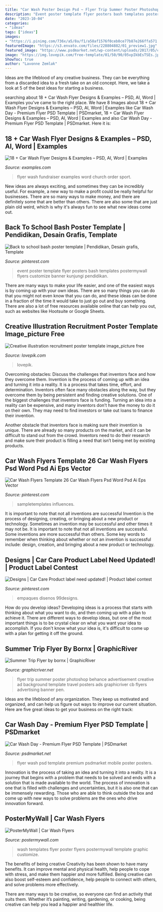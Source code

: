 ```yaml
---
title: "Car Wash Poster Design Psd ~ Flyer Trip Summer Poster Photoshop Behance Advertisement Creative Ad Background Template Travel Posters Ads Graphicriver Cb Flyers Advertising Banner Pen"
description: "Event poster template flyer posters bash templates postermywall flyers customize banner kunjungi pendidikan"
date: "2023-10-04"
categories:
- "ideas"
tags: ["ideas"]
images:
- "https://i.pinimg.com/736x/a5/8a/f1/a58af1576f0ceb0ce77b87e266ffa571.jpg"
featuredImage: "https://s3.envato.com/files/228804882/01_preview1.jpg"
featured_image: "https://www.psdmarket.net/wp-content/uploads/2017/05/car_wash_day_flyer_psdmarket_1.jpg"
image: "https://img.lovepik.com/free-template/01/50/90/05vpIkbEsTSEs.jpg_master.jpg!detail808"
ShowToc: true
author: "Lavonne Zemlak"
---
```



Ideas are the lifeblood of any creative business. They can be everything from a discarded idea to a fresh take on an old concept. Here, we take a look at 5 of the best ideas for starting a business.

	

		
searching about 18 + Car Wash Flyer Designs &amp; Examples – PSD, AI, Word | Examples you've came to the right place. We have 8 Images about 18 + Car Wash Flyer Designs &amp; Examples – PSD, AI, Word | Examples like Car Wash Day - Premium Flyer PSD Template | PSDmarket, 18 + Car Wash Flyer Designs &amp; Examples – PSD, AI, Word | Examples and also Car Wash Day - Premium Flyer PSD Template | PSDmarket. Here it is:
		
    
## 18 + Car Wash Flyer Designs &amp; Examples – PSD, AI, Word | Examples

<img loading=lazy src="https://images.examples.com/wp-content/uploads/2018/03/Car-Wash-Fundraiser-Flyer.jpg" onerror="this.onerror=null;this.src='https://tse3.mm.bing.net/th?id=OIP.qEPvwdgWvWh-F0rYb5hhdwHaIL&amp;pid=15.1';" alt="18 + Car Wash Flyer Designs &amp; Examples – PSD, AI, Word | Examples">

_Source: examples.com_

>flyer wash fundraiser examples word church order sport. 

	

New ideas are always exciting, and sometimes they can be incredibly useful. For example, a new way to make a profit could be really helpful for businesses. There are so many ways to make money, and there are definitely some that are better than others. There are also some that are just plain old weird, which is why it's always fun to see what new ideas come out.

    
## Back To School Bash Poster Template | Pendidikan, Desain Grafis, Template

<img loading=lazy src="https://i.pinimg.com/736x/10/3b/07/103b07059b1b00be2461dee1730d6315.jpg" onerror="this.onerror=null;this.src='https://tse4.mm.bing.net/th?id=OIP.-m_W55JCNNHfg9We4Qx5bQHaLH&amp;pid=15.1';" alt="Back to school bash poster template | Pendidikan, Desain grafis, Template">

_Source: pinterest.com_

>event poster template flyer posters bash templates postermywall flyers customize banner kunjungi pendidikan. 

	

There are many ways to make your life easier, and one of the easiest ways is by coming up with your own ideas. There are so many things you can do that you might not even know that you can do, and these ideas can be done in a fraction of the time it would take to just go out and buy something. There are also a lot of free resources available online that can help you out, such as websites like Hootsuite or Google Sheets.

    
## Creative Illustration Recruitment Poster Template Image_picture Free

<img loading=lazy src="https://img.lovepik.com/free-template/01/50/90/05vpIkbEsTSEs.jpg_master.jpg!detail808" onerror="this.onerror=null;this.src='https://tse4.mm.bing.net/th?id=OIP.TsVHWnAD65nT5nJNFyPxHwHaKK&amp;pid=15.1';" alt="Creative illustration recruitment poster template image_picture free">

_Source: lovepik.com_

>lovepik. 

	

Overcoming obstacles: Discuss the challenges that inventors face and how they overcome them.
Invention is the process of coming up with an idea and turning it into a reality. It is a process that takes time, effort, and determination. Inventors often face many obstacles along the way, but they overcome them by being persistent and finding creative solutions.
One of the biggest challenges that inventors face is funding. Turning an idea into a reality can be expensive, and many inventors don’t have the money to do it on their own. They may need to find investors or take out loans to finance their invention.

Another obstacle that inventors face is making sure their invention is unique. There are already so many products on the market, and it can be difficult to stand out from the crowd. Inventors need to do their research and make sure their product is filling a need that isn’t being met by existing products.

    
## Car Wash Flyers Template 26 Car Wash Flyers Psd Word Psd Ai Eps Vector

<img loading=lazy src="https://i.pinimg.com/736x/a5/8a/f1/a58af1576f0ceb0ce77b87e266ffa571.jpg" onerror="this.onerror=null;this.src='https://tse3.mm.bing.net/th?id=OIP.sCrOKfmjuukhYcyoxXOLiwHaJe&amp;pid=15.1';" alt="Car Wash Flyers Template 26 Car Wash Flyers Psd Word Psd Ai Eps Vector">

_Source: pinterest.com_

>sampletemplates influences. 

	

It is important to note that not all inventions are successful
Invention is the process of designing, creating, or bringing about a new product or technology. Sometimes an invention may be successful and other times it may not be. It is important to note that not all inventions are successful. 
Some inventions are more successful than others. Some key words to remember when thinking about whether or not an invention is successful include: design, creation, and bringing about a new product or technology.

    
## Designs | Car Care Product Label Need Updated! | Product Label Contest

<img loading=lazy src="https://i.pinimg.com/736x/cd/ae/b2/cdaeb2e080994cdc04fe4c7d2bff1aef.jpg" onerror="this.onerror=null;this.src='https://tse2.mm.bing.net/th?id=OIP.3vGuy_lLHq4Zau1K9TEpNQHaMJ&amp;pid=15.1';" alt="Designs | Car Care Product label need updated! | Product label contest">

_Source: pinterest.com_

>empaques disenos 99designs. 

	

How do you develop ideas?
Developing ideas is a process that starts with thinking about what you want to do, and then coming up with a plan to achieve it. There are different ways to develop ideas, but one of the most important things is to be crystal clear on what you want your idea to accomplish. If you don't know what your idea is, it's difficult to come up with a plan for getting it off the ground.

    
## Summer Trip Flyer By Bornx | GraphicRiver

<img loading=lazy src="https://s3.envato.com/files/228804882/01_preview1.jpg" onerror="this.onerror=null;this.src='https://tse3.mm.bing.net/th?id=OIP.OOU15JYDVqK5N-2B-L10qQHaKe&amp;pid=15.1';" alt="Summer Trip Flyer by bornx | GraphicRiver">

_Source: graphicriver.net_

>flyer trip summer poster photoshop behance advertisement creative ad background template travel posters ads graphicriver cb flyers advertising banner pen. 

	

Ideas are the lifeblood of any organization. They keep us motivated and organized, and can help us figure out ways to improve our current situation. Here are five great ideas to get your business on the right track: 

    
## Car Wash Day - Premium Flyer PSD Template | PSDmarket

<img loading=lazy src="https://www.psdmarket.net/wp-content/uploads/2017/05/car_wash_day_flyer_psdmarket_1.jpg" onerror="this.onerror=null;this.src='https://tse2.mm.bing.net/th?id=OIP.BeYBc8P781VtrOcm2MT2IgHaHa&amp;pid=15.1';" alt="Car Wash Day - Premium Flyer PSD Template | PSDmarket">

_Source: psdmarket.net_

>flyer wash psd template premium psdmarket mobile poster posters. 

	

Innovation is the process of taking an idea and turning it into a reality. It is a journey that begins with a problem that needs to be solved and ends with a solution that is made available to the world. The process of innovation is one that is filled with challenges and uncertainties, but it is also one that can be immensely rewarding. Those who are able to think outside the box and come up with new ways to solve problems are the ones who drive innovation forward.

    
## PosterMyWall | Car Wash Flyers

<img loading=lazy src="http://postermywall.com.s3.amazonaws.com/posterpreviews/7a37a46061d68cac0c127f2d0edc7788_screen.jpg?ts=1414297349" onerror="this.onerror=null;this.src='https://tse3.mm.bing.net/th?id=OIP.S1LZ_WoCr9r4mXYwcE3U9AAAAA&amp;pid=15.1';" alt="PosterMyWall | Car Wash Flyers">

_Source: postermywall.com_

>wash templates flyer poster flyers postermywall template graphic customize. 

	

The benefits of being creative
Creativity has been shown to have many benefits. It can improve mental and physical health, help people to cope with stress, and make them happier and more fulfilled.
Being creative can also boost self-esteem and confidence, help people to connect with others, and solve problems more effectively.

There are many ways to be creative, so everyone can find an activity that suits them. Whether it’s painting, writing, gardening, or cooking, being creative can help you lead a happier and healthier life.

